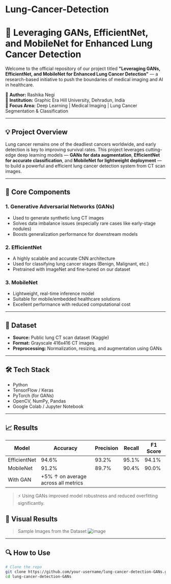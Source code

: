 # Lung-Cancer-Detection

# 🚀 Leveraging GANs, EfficientNet, and MobileNet for Enhanced Lung Cancer Detection

Welcome to the official repository of our project titled **"Leveraging GANs, EfficientNet, and MobileNet for Enhanced Lung Cancer Detection"** — a research-based initiative to push the boundaries of medical imaging and AI in healthcare.

📌 **Author:** Rashika Negi   
🏫 **Institution:** Graphic Era Hill University, Dehradun, India  
🧪 **Focus Area:** Deep Learning | Medical Imaging | Lung Cancer Segmentation & Classification

---

## 💡 Project Overview

Lung cancer remains one of the deadliest cancers worldwide, and early detection is key to improving survival rates. This project leverages cutting-edge deep learning models — **GANs for data augmentation**, **EfficientNet for accurate classification**, and **MobileNet for lightweight deployment** — to build a powerful and efficient lung cancer detection system from CT scan images.

---

## 🧠 Core Components

### 1. **Generative Adversarial Networks (GANs)**
- Used to generate synthetic lung CT images
- Solves data imbalance issues (especially rare cases like early-stage nodules)
- Boosts generalization performance for downstream models

### 2. **EfficientNet**
- A highly scalable and accurate CNN architecture
- Used for classifying lung cancer stages (Benign, Malignant, etc.)
- Pretrained with ImageNet and fine-tuned on our dataset

### 3. **MobileNet**
- Lightweight, real-time inference model
- Suitable for mobile/embedded healthcare solutions
- Excellent performance with reduced computational cost

---

## 📂 Dataset

- **Source:** Public lung CT scan dataset (Kaggle)
- **Format:** Grayscale 416x416 CT images
- **Preprocessing:** Normalization, resizing, and augmentation using GANs

---

## 🛠️ Tech Stack

- Python
- TensorFlow / Keras
- PyTorch (for GANs)
- OpenCV, NumPy, Pandas
- Google Colab / Jupyter Notebook

---

## 📈 Results

| Model       | Accuracy | Precision | Recall | F1 Score |
|-------------|----------|-----------|--------|----------|
| EfficientNet | 94.6%    | 93.2%     | 95.1%  | 94.1%    |
| MobileNet    | 91.2%    | 89.7%     | 90.4%  | 90.0%    |
| With GAN     | +5% ↑ on average across all metrics |

> ⚡ Using GANs improved model robustness and reduced overfitting significantly.
>
## 📸 Visual Results
> Sample Images from the Dataset
> ![image](https://github.com/user-attachments/assets/536bba6a-305d-46cc-bcd0-0d3724e59b43)


---

## 🔍 How to Use

```bash
# Clone the repo
git clone https://github.com/your-username/lung-cancer-detection-GANs.git
cd lung-cancer-detection-GANs
